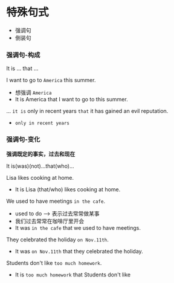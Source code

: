 # 特殊句式
* 强调句
* 倒装句

### 强调句-构成

It is ... that ...

I want to go to `America` this summer.
* 想强调 `America`
* It is America that I want to go to this summer.

... `it is` only in recent years `that` it has gained an evil reputation.
* `only in recent years`

### 强调句-变化
**强调既定的事实，过去和现在**

It is(was)(not)...that(who)...

Lisa likes cooking at home.
* It is Lisa (that/who) likes cooking at home.

We used to have meetings `in the cafe`.
* used to do --> 表示过去常常做某事
* 我们过去常常在咖啡厅里开会
* It was `in the cafe` that we used to have meetings.

They celebrated the holiday `on Nov.11th`.
* It was `on Nov.11th` that they celebrated the holiday.

Students don't like `too much homework`.
* It is `too much homework` that Students don't like